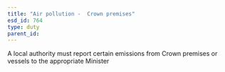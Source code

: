 ```yaml
---
title: "Air pollution -  Crown premises"
esd_id: 764
type: duty
parent_id:  
---
```


A local authority must report certain emissions from Crown premises or vessels to the appropriate Minister

